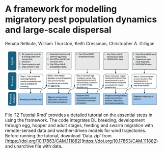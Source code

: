 # A framework for modelling migratory pest population dynamics and large-scale dispersal
 Renata Retkute, William Thurston, Keith Cressman, Christopher A. Gilligan

![Schematics of the modelling framework](Figure_2.png)

File '12 Tutorial.Rmd' provides a detailed tutorial on the essential steps in using the framework. The code integrates DL breeding, development through egg, hopper and adult stages, feeding and swarm migration with remote-sensed data and weather-driven models for wind trajectories. Before running the tutorial, download 'Data.zip' from [https://doi.org/10.17863/CAM.111882](https://doi.org/10.17863/CAM.111882)  and unarchive file with data. 

